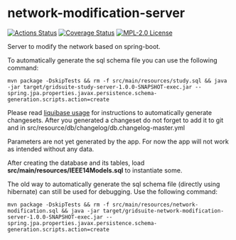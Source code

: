 # network-modification-server

[![Actions Status](https://github.com/gridsuite/network-modification-server/workflows/CI/badge.svg)](https://github.com/gridsuite/network-modification-server/actions)
[![Coverage Status](https://sonarcloud.io/api/project_badges/measure?project=org.gridsuite%3Anetwork-modification-server&metric=coverage)](https://sonarcloud.io/component_measures?id=org.gridsuite%3Anetwork-modification-server&metric=coverage)
[![MPL-2.0 License](https://img.shields.io/badge/license-MPL_2.0-blue.svg)](https://www.mozilla.org/en-US/MPL/2.0/)

Server to modify the network based on spring-boot.

To automatically generate the sql schema file you can use the following command:

    mvn package -DskipTests && rm -f src/main/resources/study.sql && java  -jar target/gridsuite-study-server-1.0.0-SNAPSHOT-exec.jar --spring.jpa.properties.javax.persistence.schema-generation.scripts.action=create 
Please read [liquibase usage](https://github.com/powsybl/powsybl-parent/#liquibase-usage) for instructions to automatically generate changesets.
After you generated a changeset do not forget to add it to git and in src/resource/db/changelog/db.changelog-master.yml


Parameters are not yet generated by the app. For now the app will not work as intended without any data.

After creating the database and its tables, load **src/main/resources/IEEE14Models.sql** to instantiate some.

The old way to automatically generate the sql schema file (directly using hibernate) can still be used for debugging. Use the following command:
```
mvn package -DskipTests && rm -f src/main/resources/network-modification.sql && java -jar target/gridsuite-network-modification-server-1.0.0-SNAPSHOT-exec.jar --spring.jpa.properties.javax.persistence.schema-generation.scripts.action=create
```

